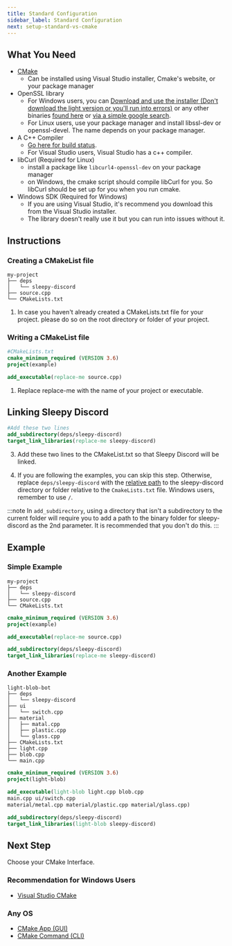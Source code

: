 ```yaml
---
title: Standard Configuration
sidebar_label: Standard Configuration
next: setup-standard-vs-cmake
---
```


## What You Need

 * [CMake](https://cmake.org/download/)
   * Can be installed using Visual Studio installer, Cmake's website, or your package manager
 * OpenSSL library
   * For Windows users, you can [Download and use the installer (Don't download the light version or you'll run into errors)](https://slproweb.com/products/Win32OpenSSL.html) or any other binaries [found here](https://wiki.openssl.org/index.php/Binaries) or [via a simple google search](https://www.google.com/search?q=openssl+windows+precompiled).
   * For Linux users, use your package manager and install libssl-dev or openssl-devel. The name depends on your package manager.
 * A C++ Compiler
   * [Go here for build status](https://github.com/yourWaifu/sleepy-discord#build-status).
   * For Visual Studio users, Visual Studio has a c++ compiler.
 * libCurl (Required for Linux)
   * install a package like ``libcurl4-openssl-dev`` on your package manager
   * on Windows, the cmake script should compile libCurl for you. So libCurl should be set up for you when you run cmake.
 * Windows SDK (Required for Windows)
   * If you are using Visual Studio, it's recommend you download this from the Visual Studio installer.
   * The library doesn't really use it but you can run into issues without it.

## Instructions

### Creating a CMakeList file

```shell
my-project
├── deps
│   └── sleepy-discord
├── source.cpp
└── CMakeLists.txt
```

 1. In case you haven't already created a CMakeLists.txt file for your project. please do so on the root directory or folder of your project.

### Writing a CMakeList file

```cmake
#CMakeLists.txt
cmake_minimum_required (VERSION 3.6)
project(example)

add_executable(replace-me source.cpp)
```

 1. Replace replace-me with the name of your project or executable.

## Linking Sleepy Discord

```cmake
#Add these two lines
add_subdirectory(deps/sleepy-discord)
target_link_libraries(replace-me sleepy-discord)
```

 3. Add these two lines to the CMakeList.txt so that Sleepy Discord will be linked.

 4. If you are following the examples, you can skip this step. Otherwise, replace ``deps/sleepy-discord`` with the [relative path](https://en.wikipedia.org/wiki/Path_(computing)#Absolute_and_relative_paths) to the sleepy-discord directory or folder relative to the ``CmakeLists.txt`` file. Windows users, remember to use ``/``.

:::note
In ``add_subdirectory``, using a directory that isn't a subdirectory to the current folder will require you to add a path to the binary folder for sleepy-discord as the 2nd parameter. It is recommended that you don't do this.
:::

## Example

### Simple Example

```shell
my-project
├── deps
│   └── sleepy-discord
├── source.cpp
└── CMakeLists.txt
```

```cmake
cmake_minimum_required (VERSION 3.6)
project(example)

add_executable(replace-me source.cpp)

add_subdirectory(deps/sleepy-discord)
target_link_libraries(replace-me sleepy-discord)
```

### Another Example

```shell
light-blob-bot
├── deps
│   └── sleepy-discord
├── ui
│   └── switch.cpp
├── material
│   ├── matal.cpp
│   ├── plastic.cpp
│   └── glass.cpp
├── CMakeLists.txt
├── light.cpp
├── blob.cpp
└── main.cpp
```

```cmake
cmake_minimum_required (VERSION 3.6)
project(light-blob)

add_executable(light-blob light.cpp blob.cpp
main.cpp ui/switch.cpp
material/metal.cpp material/plastic.cpp material/glass.cpp)

add_subdirectory(deps/sleepy-discord)
target_link_libraries(light-blob sleepy-discord)
```

## Next Step

Choose your CMake Interface.

### Recommendation for Windows Users
 * [Visual Studio CMake](setup-standard-vs-cmake)

### Any OS
 * [CMake App (GUI)](setup-standard-gui)
 * [CMake Command (CLI)](setup-standard-cli)